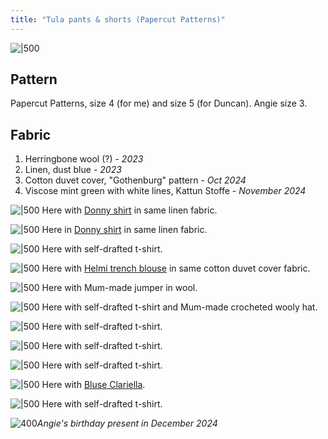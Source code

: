 ```yaml
---
title: "Tula pants & shorts (Papercut Patterns)"
---
```

![|500](projects/attachments/DSCF8055.jpg)
## Pattern
Papercut Patterns, size 4 (for me) and size 5 (for Duncan). Angie size 3.

## Fabric
1. Herringbone wool (?) - _2023_
2. Linen, dust blue - _2023_
3. Cotton duvet cover, "Gothenburg" pattern - _Oct 2024_
4. Viscose mint green with white lines, Kattun Stoffe - _November 2024_

![|500](projects/attachments/Pasted%20image%2020240601221555.png)
Here with [Donny shirt](projects/sewing/Donny%20shirt.md) in same linen fabric.

![|500](projects/attachments/Pasted%20image%2020240601221633.png)
Here in [Donny shirt](projects/sewing/Donny%20shirt.md) in same linen fabric.

![|500](projects/attachments/DSCF8052%201.jpg)
Here with self-drafted t-shirt.


![|500](projects/attachments/telegram-cloud-photo-size-4-5834821348197778531-y.jpg)
Here with [Helmi trench blouse](projects/sewing/Helmi%20trench%20blouse%20and%20tunic%20dress.md) in same cotton duvet cover fabric.

![|500](projects/attachments/DSCF8067.jpg)
Here with Mum-made jumper in wool.

![|500](projects/attachments/DSCF7642.jpg)
Here with self-drafted t-shirt and Mum-made crocheted wooly hat.

![|500](projects/attachments/DSCF8096.jpg)
Here with self-drafted t-shirt.

![|500](projects/attachments/DSCF8097.jpg)
Here with self-drafted t-shirt.

![|500](projects/attachments/DSCF7629.jpg)
Here with self-drafted t-shirt.

![|500](projects/attachments/DSCF7892.jpg)
Here with [Bluse Clariella](projects/sewing/Bluse%20Clariella%20(Drei%20M's).md).


![|500](projects/attachments/DSCF8094.jpg)
Here with self-drafted t-shirt.

![400](projects/attachments/photo_2024-12-22%2014.37.07.jpeg)_Angie's birthday present in December 2024_

